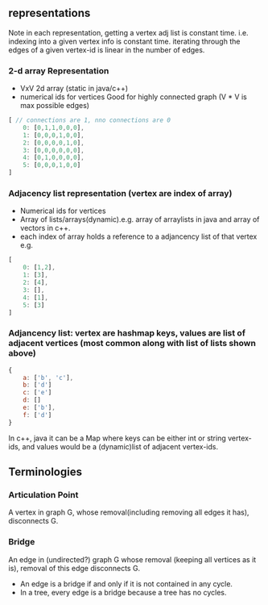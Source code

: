 

## representations

Note in each representation, getting a vertex adj list is constant time.
i.e. indexing into a given vertex info is constant time.
iterating through the edges of a given vertex-id is linear in the number of edges.


### 2-d array Representation

* VxV 2d array (static in java/c++)
* numerical ids for vertices
Good for highly connected graph (V * V is max possible edges)
```js
[ // connections are 1, nno connections are 0
    0: [0,1,1,0,0,0],
    1: [0,0,0,1,0,0],
    2: [0,0,0,0,1,0],
    3: [0,0,0,0,0,0],
    4: [0,1,0,0,0,0],
    5: [0,0,0,1,0,0]
]
```

### Adjacency list representation (vertex are index of array)

* Numerical ids for vertices
* Array of lists/arrays(dynamic).e.g. array of arraylists in java and array of vectors in c++.
* each index of array holds a reference to a adjancency list of that vertex
e.g.
```js
[
    0: [1,2],
    1: [3],
    2: [4],
    3: [],
    4: [1],
    5: [3]
]
```

### Adjancency list: vertex are hashmap keys, values are list of adjacent vertices (most common along with list of lists shown above)

```js
{
    a: ['b', 'c'],
    b: ['d']
    c: ['e']
    d: []
    e: ['b'],
    f: ['d']
}
```
In c++, java it can be a Map where keys can be either int or string vertex-ids, and values would be a (dynamic)list of adjacent vertex-ids.

## Terminologies

### Articulation Point
A vertex in graph G, whose removal(including removing all edges it has), disconnects G.

### Bridge

An edge in (undirected?) graph G whose removal (keeping all vertices as it is), removal of this edge disconnects G.

* An edge is a bridge if and only if it is not contained in any cycle.
* In a tree, every edge is a bridge because a tree has no cycles.
